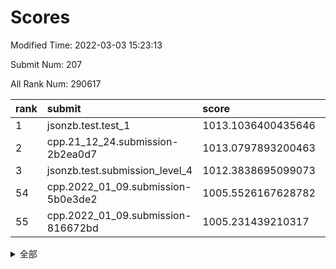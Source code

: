 # Scores

Modified Time: 2022-03-03 15:23:13

Submit Num: 207

All Rank Num: 290617

| rank |               submit               |       score        |       sigma        | pk_num |
| :--- | :--------------------------------- | :----------------- | :----------------- | :----- |
| 1    | jsonzb.test.test_1                 | 1013.1036400435646 | 0.8213879540703892 | 5620   |
| 2    | cpp.21_12_24.submission-2b2ea0d7   | 1013.0797893200463 | 0.799497690599441  | 5616   |
| 3    | jsonzb.test.submission_level_4     | 1012.3838695099073 | 0.7642464219330984 | 5615   |
| 54   | cpp.2022_01_09.submission-5b0e3de2 | 1005.5526167628782 | 0.7274562617341436 | 5615   |
| 55   | cpp.2022_01_09.submission-816672bd | 1005.231439210317  | 0.726753359333203  | 5614   |


<details>
<summary>全部</summary>

| rank |                 submit                 |       score        |       sigma        | pk_num |
| :--- | :------------------------------------- | :----------------- | :----------------- | :----- |
| 1    | jsonzb.test.test_1                     | 1013.1036400435646 | 0.8213879540703892 | 5620   |
| 2    | cpp.21_12_24.submission-2b2ea0d7       | 1013.0797893200463 | 0.799497690599441  | 5616   |
| 3    | jsonzb.test.submission_level_4         | 1012.3838695099073 | 0.7642464219330984 | 5615   |
| 4    | gobigger.level_3.submission_level_3_19 | 1011.4392618723615 | 0.7781298460964646 | 5617   |
| 5    | gobigger.level_3.submission_level_3_35 | 1011.3308550494976 | 0.7803224944100725 | 5615   |
| 6    | gobigger.level_3.submission_level_3_40 | 1011.2834324818036 | 0.7817753022614313 | 5617   |
| 7    | gobigger.level_3.submission_level_3_20 | 1011.065893483696  | 0.7720350819286029 | 5619   |
| 8    | gobigger.level_3.submission_level_3_42 | 1011.0633937809771 | 0.7686472134780079 | 5617   |
| 9    | gobigger.level_3.submission_level_3_38 | 1010.9493911647509 | 0.7498075364965695 | 5616   |
| 10   | gobigger.level_3.submission_level_3_14 | 1010.9278950581485 | 0.7658833857521715 | 5613   |
| 11   | gobigger.level_3.submission_level_3_43 | 1010.9085278269583 | 0.7671829167649226 | 5617   |
| 12   | gobigger.level_3.submission_level_3_23 | 1010.8771353094513 | 0.7638661938179867 | 5611   |
| 13   | gobigger.level_3.submission_level_3_5  | 1010.8654041916742 | 0.7787331263698616 | 5614   |
| 14   | gobigger.level_3.submission_level_3_11 | 1010.7958326512459 | 0.7520399176330386 | 5611   |
| 15   | gobigger.level_3.submission_level_3_27 | 1010.6973964854341 | 0.752661241266713  | 5615   |
| 16   | gobigger.level_3.submission_level_3_16 | 1010.6506124502863 | 0.759875428647843  | 5610   |
| 17   | gobigger.level_3.submission_level_3_26 | 1010.5941307662792 | 0.7596307239958453 | 5619   |
| 18   | gobigger.level_3.submission_level_3_36 | 1010.5192113845953 | 0.780029407759131  | 5622   |
| 19   | gobigger.level_3.submission_level_3_10 | 1010.4744798931288 | 0.7529116402856426 | 5613   |
| 20   | gobigger.level_3.submission_level_3_25 | 1010.4679850204033 | 0.744179496775298  | 5616   |
| 21   | gobigger.level_3.submission_level_3_33 | 1010.4206005685481 | 0.7714650245769121 | 5618   |
| 22   | gobigger.level_3.submission_level_3_30 | 1010.3602577076812 | 0.762004859273558  | 5616   |
| 23   | gobigger.level_3.submission_level_3_34 | 1010.2856159905764 | 0.7681058520053464 | 5615   |
| 24   | gobigger.level_3.submission_level_3_21 | 1010.2689679756319 | 0.7522442063785872 | 5616   |
| 25   | gobigger.level_3.submission_level_3_15 | 1010.1809777055694 | 0.7581152448775961 | 5613   |
| 26   | gobigger.level_3.submission_level_3_3  | 1010.1790841412651 | 0.7885889932692326 | 5616   |
| 27   | gobigger.level_3.submission_level_3_46 | 1010.1169746654391 | 0.7633663672665532 | 5616   |
| 28   | gobigger.level_3.submission_level_3_2  | 1010.0554360853965 | 0.7764677941084678 | 5622   |
| 29   | gobigger.level_3.submission_level_3_32 | 1010.011571390478  | 0.7547260976532214 | 5615   |
| 30   | gobigger.level_3.submission_level_3_1  | 1009.9729423466558 | 0.7704204162819646 | 5614   |
| 31   | gobigger.level_3.submission_level_3_13 | 1009.954845004115  | 0.761614082885181  | 5611   |
| 32   | gobigger.level_3.submission_level_3_12 | 1009.9521193939048 | 0.746985822420311  | 5612   |
| 33   | gobigger.level_3.submission_level_3_17 | 1009.9495646691975 | 0.7814922473238727 | 5619   |
| 34   | gobigger.level_3.submission_level_3_39 | 1009.9202116445022 | 0.7500169509316682 | 5613   |
| 35   | gobigger.level_3.submission_level_3_6  | 1009.8998939585516 | 0.7651960054026862 | 5616   |
| 36   | gobigger.level_3.submission_level_3_49 | 1009.8051929572296 | 0.7483979965705194 | 5616   |
| 37   | gobigger.level_3.submission_level_3_47 | 1009.7738094174445 | 0.7531845709124912 | 5616   |
| 38   | gobigger.level_3.submission_level_3_7  | 1009.7472630636688 | 0.7527332273407338 | 5618   |
| 39   | gobigger.level_3.submission_level_3_4  | 1009.6470307553897 | 0.7468039047268568 | 5615   |
| 40   | gobigger.level_3.submission_level_3_0  | 1009.5936497578523 | 0.7535142248715869 | 5613   |
| 41   | gobigger.level_3.submission_level_3_9  | 1009.5192484622236 | 0.7807496839784683 | 5615   |
| 42   | gobigger.level_3.submission_level_3_29 | 1009.4338284048881 | 0.7427926507172679 | 5615   |
| 43   | gobigger.level_3.submission_level_3_22 | 1009.3682147584104 | 0.7546330884014478 | 5619   |
| 44   | gobigger.level_3.submission_level_3_44 | 1009.284100158174  | 0.7516940566791497 | 5616   |
| 45   | gobigger.level_3.submission_level_3_48 | 1009.2525630395489 | 0.7653225722957425 | 5619   |
| 46   | gobigger.level_3.submission_level_3_31 | 1009.0936021726194 | 0.7419481698719407 | 5613   |
| 47   | gobigger.level_3.submission_level_3_24 | 1009.0309908380332 | 0.752138584558965  | 5619   |
| 48   | gobigger.level_3.submission_level_3_41 | 1008.9779864916414 | 0.7464046115261748 | 5614   |
| 49   | gobigger.level_3.submission_level_3_28 | 1008.949235146154  | 0.7547744691937125 | 5615   |
| 50   | gobigger.level_3.submission_level_3_8  | 1008.9300261752036 | 0.7351479311175259 | 5612   |
| 51   | gobigger.level_3.submission_level_3_45 | 1008.9156022214049 | 0.7342066528130263 | 5617   |
| 52   | gobigger.level_3.submission_level_3_37 | 1008.7729085654881 | 0.7443602823641324 | 5620   |
| 53   | gobigger.level_3.submission_level_3_18 | 1008.6590003057345 | 0.741829034051072  | 5613   |
| 54   | cpp.2022_01_09.submission-5b0e3de2     | 1005.5526167628782 | 0.7274562617341436 | 5615   |
| 55   | cpp.2022_01_09.submission-816672bd     | 1005.231439210317  | 0.726753359333203  | 5614   |
| 56   | gobigger.level_1.submission_level_1_28 | 1004.710507346849  | 0.7258348028244682 | 5614   |
| 57   | gobigger.level_1.submission_level_1_24 | 1004.6938577124547 | 0.7231813466283257 | 5617   |
| 58   | gobigger.level_1.submission_level_1_4  | 1004.64826106936   | 0.7165399041253881 | 5615   |
| 59   | gobigger.level_1.submission_level_1_12 | 1004.5880985756985 | 0.7283574489074349 | 5616   |
| 60   | gobigger.level_1.submission_level_1_49 | 1004.5291131404415 | 0.722227362078161  | 5619   |
| 61   | gobigger.level_1.submission_level_1_11 | 1004.4388187046347 | 0.724560235325255  | 5612   |
| 62   | gobigger.level_1.submission_level_1_26 | 1004.374603375506  | 0.7166352057103484 | 5617   |
| 63   | gobigger.level_1.submission_level_1_21 | 1004.3268156476747 | 0.7209476826899601 | 5615   |
| 64   | gobigger.level_1.submission_level_1_8  | 1004.2723231467544 | 0.7096734144283777 | 5612   |
| 65   | gobigger.level_1.submission_level_1_48 | 1003.9928281748196 | 0.7226175586547375 | 5615   |
| 66   | gobigger.level_1.submission_level_1_27 | 1003.9098902249962 | 0.7279358741382476 | 5618   |
| 67   | gobigger.level_1.submission_level_1_0  | 1003.870799601093  | 0.7345885188724042 | 5612   |
| 68   | gobigger.level_1.submission_level_1_2  | 1003.8503607099916 | 0.711971068185941  | 5614   |
| 69   | gobigger.level_1.submission_level_1_18 | 1003.8282916909869 | 0.7198125523703898 | 5612   |
| 70   | gobigger.level_1.submission_level_1_20 | 1003.8004042030724 | 0.7180319782965435 | 5615   |
| 71   | gobigger.level_1.submission_level_1_31 | 1003.7704984006938 | 0.7293099964820947 | 5615   |
| 72   | gobigger.level_1.submission_level_1_3  | 1003.7177776345371 | 0.7161563395921512 | 5617   |
| 73   | gobigger.level_1.submission_level_1_43 | 1003.6779867571913 | 0.72455181541267   | 5612   |
| 74   | gobigger.level_1.submission_level_1_5  | 1003.6684240704415 | 0.7097078392622302 | 5621   |
| 75   | gobigger.level_1.submission_level_1_34 | 1003.6627455145418 | 0.7166161835146213 | 5624   |
| 76   | gobigger.level_1.submission_level_1_25 | 1003.6419483126268 | 0.7290609015628092 | 5612   |
| 77   | gobigger.level_1.submission_level_1_16 | 1003.5981664479358 | 0.7311854724978489 | 5618   |
| 78   | gobigger.level_1.submission_level_1_1  | 1003.5307247992783 | 0.720452716506635  | 5613   |
| 79   | gobigger.level_1.submission_level_1_41 | 1003.4268577355408 | 0.7291730256084024 | 5614   |
| 80   | gobigger.level_1.submission_level_1_7  | 1003.3623502836118 | 0.7205899087398795 | 5618   |
| 81   | gobigger.level_1.submission_level_1_33 | 1003.2639108747943 | 0.7165557730826512 | 5622   |
| 82   | gobigger.level_1.submission_level_1_45 | 1003.2608284026327 | 0.7229968961527841 | 5613   |
| 83   | gobigger.level_1.submission_level_1_47 | 1003.2562909033023 | 0.7160055751224506 | 5613   |
| 84   | gobigger.level_1.submission_level_1_44 | 1003.2039444734131 | 0.7228943362021105 | 5616   |
| 85   | gobigger.level_1.submission_level_1_15 | 1003.1873434622362 | 0.7237649737865696 | 5611   |
| 86   | gobigger.level_1.submission_level_1_42 | 1003.155725141578  | 0.721029537536886  | 5617   |
| 87   | gobigger.level_1.submission_level_1_13 | 1003.1191620939599 | 0.7226934621597068 | 5615   |
| 88   | gobigger.level_1.submission_level_1_22 | 1003.1021907269792 | 0.7136382945963569 | 5613   |
| 89   | gobigger.level_1.submission_level_1_39 | 1003.0841244978612 | 0.7135017657694215 | 5621   |
| 90   | gobigger.level_1.submission_level_1_6  | 1003.0741129951983 | 0.7125829290316721 | 5614   |
| 91   | gobigger.level_1.submission_level_1_40 | 1003.0181577240894 | 0.7230008471427564 | 5620   |
| 92   | gobigger.level_1.submission_level_1_23 | 1002.9870691666473 | 0.7162833984985869 | 5616   |
| 93   | gobigger.level_1.submission_level_1_46 | 1002.9299924224773 | 0.7186303310447033 | 5614   |
| 94   | gobigger.level_1.submission_level_1_38 | 1002.907454137409  | 0.7215212087610596 | 5621   |
| 95   | gobigger.level_1.submission_level_1_9  | 1002.876204994063  | 0.7191067231821582 | 5613   |
| 96   | gobigger.level_1.submission_level_1_36 | 1002.6580610412348 | 0.7226516004942288 | 5613   |
| 97   | gobigger.level_1.submission_level_1_14 | 1002.6115371038509 | 0.7268962894970739 | 5616   |
| 98   | gobigger.level_1.submission_level_1_30 | 1002.5085814392859 | 0.7252996694011841 | 5616   |
| 99   | gobigger.level_1.submission_level_1_17 | 1002.459469847468  | 0.7189649991404156 | 5615   |
| 100  | gobigger.level_1.submission_level_1_10 | 1002.378149525985  | 0.7090470898548746 | 5616   |
| 101  | gobigger.level_1.submission_level_1_19 | 1002.3339863699267 | 0.7239491852168832 | 5615   |
| 102  | gobigger.level_1.submission_level_1_35 | 1002.1238394864366 | 0.7102630175451976 | 5619   |
| 103  | gobigger.level_1.submission_level_1_37 | 1002.0660298631177 | 0.7154443650160074 | 5618   |
| 104  | gobigger.level_1.submission_level_1_29 | 1001.743015630432  | 0.707708386520555  | 5620   |
| 105  | gobigger.level_1.submission_level_1_32 | 1001.7240170056741 | 0.7062309509939283 | 5614   |
| 106  | gobigger.random.submission_random_19   | 997.3017892447662  | 0.7107361200136433 | 5618   |
| 107  | gobigger.random.submission_random_40   | 996.9582658214676  | 0.7145222133869272 | 5619   |
| 108  | gobigger.random.submission_random_13   | 996.7560850322815  | 0.7261820650382751 | 5615   |
| 109  | gobigger.random.submission_random_26   | 996.716265657799   | 0.7040540263629345 | 5614   |
| 110  | gobigger.random.submission_random_11   | 996.7083549517876  | 0.7100701727831948 | 5617   |
| 111  | gobigger.random.submission_random_37   | 996.6075656170091  | 0.7070032418280343 | 5620   |
| 112  | gobigger.random.submission_random_32   | 996.5719032428335  | 0.7143864599601107 | 5618   |
| 113  | gobigger.random.submission_random_38   | 996.545661803175   | 0.708490067269202  | 5622   |
| 114  | gobigger.random.submission_random_35   | 996.3808995644374  | 0.7079018588990325 | 5617   |
| 115  | gobigger.random.submission_random_43   | 996.333507900537   | 0.7091388699383024 | 5613   |
| 116  | gobigger.random.submission_random_0    | 996.2693869390522  | 0.7215106297332377 | 5619   |
| 117  | gobigger.random.submission_random_17   | 996.2663086045393  | 0.727648067418619  | 5616   |
| 118  | gobigger.random.submission_random_9    | 996.1499954570422  | 0.7117385387728329 | 5611   |
| 119  | gobigger.random.submission_random_7    | 996.0642095650023  | 0.7097870094735508 | 5615   |
| 120  | gobigger.random.submission_random_46   | 996.0641295449125  | 0.7181576375717985 | 5619   |
| 121  | gobigger.random.submission_random_30   | 996.0508865382926  | 0.7232528622795142 | 5616   |
| 122  | gobigger.random.submission_random_10   | 996.0223019720185  | 0.7093994225982052 | 5620   |
| 123  | gobigger.random.submission_random_20   | 995.9814759717478  | 0.7015420616764694 | 5616   |
| 124  | gobigger.random.submission_random_14   | 995.9806823233723  | 0.7192371251556653 | 5613   |
| 125  | gobigger.random.submission_random_48   | 995.9246456907559  | 0.7038544506407443 | 5615   |
| 126  | gobigger.random.submission_random_21   | 995.9171365294179  | 0.7060228138978426 | 5618   |
| 127  | gobigger.random.submission_random_42   | 995.9021159606324  | 0.7145673458016859 | 5614   |
| 128  | gobigger.random.submission_random_28   | 995.8962306358909  | 0.7179423333167622 | 5616   |
| 129  | gobigger.random.submission_random_2    | 995.873108733654   | 0.7190252406245313 | 5617   |
| 130  | gobigger.random.submission_random_5    | 995.8693573278824  | 0.7143169711391352 | 5621   |
| 131  | gobigger.random.submission_random_25   | 995.8629677247025  | 0.7103854063595899 | 5620   |
| 132  | gobigger.random.submission_random_27   | 995.8587188865134  | 0.7134707692668533 | 5619   |
| 133  | gobigger.random.submission_random_4    | 995.8477777805894  | 0.7130872248413677 | 5619   |
| 134  | gobigger.random.submission_random_22   | 995.8061457117077  | 0.7172210733637084 | 5614   |
| 135  | gobigger.random.submission_random_41   | 995.7810916886841  | 0.7307571498338646 | 5613   |
| 136  | gobigger.random.submission_random_8    | 995.7755515899529  | 0.7075003111465354 | 5619   |
| 137  | gobigger.random.submission_random_33   | 995.7668091424606  | 0.7125767546895823 | 5617   |
| 138  | gobigger.random.submission_random_49   | 995.7491387026566  | 0.7090691254989648 | 5610   |
| 139  | gobigger.random.submission_random_1    | 995.7226421652483  | 0.7094982184964247 | 5616   |
| 140  | gobigger.random.submission_random_34   | 995.7010288152189  | 0.7169211819827062 | 5615   |
| 141  | gobigger.random.submission_random_23   | 995.6585359911132  | 0.7015991774234334 | 5614   |
| 142  | gobigger.random.submission_random_45   | 995.6358299378772  | 0.715432369172711  | 5619   |
| 143  | gobigger.random.submission_random_12   | 995.601183454127   | 0.7067995709426264 | 5615   |
| 144  | gobigger.random.submission_random_29   | 995.58406692513    | 0.7068385516975383 | 5613   |
| 145  | gobigger.random.submission_random_15   | 995.484400207983   | 0.7138805015026489 | 5618   |
| 146  | gobigger.random.submission_random_47   | 995.432827575571   | 0.7025515525169169 | 5616   |
| 147  | gobigger.random.submission_random_39   | 995.3613354406033  | 0.7235861379891878 | 5619   |
| 148  | gobigger.random.submission_random_3    | 995.3601050851095  | 0.7101525372292269 | 5616   |
| 149  | gobigger.random.submission_random_16   | 995.3415914072392  | 0.7052214406871865 | 5619   |
| 150  | gobigger.random.submission_random_44   | 995.2880360964979  | 0.7156434964379041 | 5611   |
| 151  | gobigger.random.submission_random_24   | 995.2097968496921  | 0.7154125913446338 | 5611   |
| 152  | gobigger.random.submission_random_6    | 995.0752587493282  | 0.7322515553609815 | 5622   |
| 153  | gobigger.random.submission_random_31   | 995.0048752547629  | 0.7164279060033082 | 5615   |
| 154  | gobigger.random.submission_random_36   | 994.9270987137991  | 0.7296728276986826 | 5619   |
| 155  | gobigger.random.submission_random_18   | 994.8108531732564  | 0.7024663359213373 | 5618   |
| 156  | gobigger.level_2.submission_level_2_45 | 994.1028439275908  | 0.742471405166385  | 5614   |
| 157  | gobigger.level_2.submission_level_2_12 | 993.7514003670925  | 0.7311767745516895 | 5617   |
| 158  | gobigger.level_2.submission_level_2_28 | 993.6434129656586  | 0.7213490766128852 | 5620   |
| 159  | gobigger.level_2.submission_level_2_25 | 993.4704723830969  | 0.735277427505218  | 5612   |
| 160  | gobigger.level_2.submission_level_2_15 | 993.4679739936741  | 0.7368495598802457 | 5616   |
| 161  | gobigger.level_2.submission_level_2_29 | 993.2318170162217  | 0.7438326024955236 | 5617   |
| 162  | gobigger.level_2.submission_level_2_13 | 993.0317147241216  | 0.7411599635186088 | 5611   |
| 163  | gobigger.level_2.submission_level_2_27 | 993.0119071146728  | 0.7209109987548225 | 5613   |
| 164  | gobigger.level_2.submission_level_2_36 | 992.998183682365   | 0.7328506932668061 | 5619   |
| 165  | gobigger.level_2.submission_level_2_37 | 992.6744975557625  | 0.7569206557119427 | 5618   |
| 166  | gobigger.level_2.submission_level_2_42 | 992.4757782434215  | 0.7603196425747991 | 5616   |
| 167  | gobigger.level_2.submission_level_2_18 | 992.4757051077011  | 0.7264305213270354 | 5620   |
| 168  | gobigger.level_2.submission_level_2_26 | 992.4561262258121  | 0.7449089086682513 | 5615   |
| 169  | gobigger.level_2.submission_level_2_16 | 992.4507909833419  | 0.7501136141758344 | 5615   |
| 170  | gobigger.level_2.submission_level_2_31 | 992.4406123980704  | 0.7445706246741147 | 5619   |
| 171  | gobigger.level_2.submission_level_2_0  | 992.4168292686211  | 0.7384384920579631 | 5617   |
| 172  | gobigger.level_2.submission_level_2_24 | 992.3644537837217  | 0.7465943341179877 | 5618   |
| 173  | gobigger.level_2.submission_level_2_46 | 992.3605185812158  | 0.7460900039044408 | 5617   |
| 174  | gobigger.level_2.submission_level_2_17 | 992.3187232588527  | 0.7388921592448036 | 5613   |
| 175  | gobigger.level_2.submission_level_2_38 | 992.295116168744   | 0.7511460548525618 | 5612   |
| 176  | gobigger.level_2.submission_level_2_22 | 992.2464287276475  | 0.7547563191421353 | 5614   |
| 177  | gobigger.level_2.submission_level_2_1  | 992.1515213856408  | 0.7541882937818717 | 5615   |
| 178  | gobigger.level_2.submission_level_2_49 | 992.0995986801056  | 0.7371867915584458 | 5612   |
| 179  | gobigger.level_2.submission_level_2_8  | 992.0777026010578  | 0.726298885055493  | 5616   |
| 180  | gobigger.level_2.submission_level_2_48 | 992.070445573607   | 0.7278453259983465 | 5618   |
| 181  | gobigger.level_2.submission_level_2_33 | 992.021583084828   | 0.7591236047042507 | 5613   |
| 182  | gobigger.level_2.submission_level_2_30 | 991.9475136682762  | 0.7443122328410035 | 5613   |
| 183  | gobigger.level_2.submission_level_2_11 | 991.940070924946   | 0.74203548311564   | 5619   |
| 184  | gobigger.level_2.submission_level_2_21 | 991.8209787299971  | 0.7676232364723053 | 5617   |
| 185  | gobigger.level_2.submission_level_2_2  | 991.7489116733522  | 0.7481135795120896 | 5617   |
| 186  | gobigger.level_2.submission_level_2_3  | 991.5815486329433  | 0.7400026805895294 | 5615   |
| 187  | gobigger.level_2.submission_level_2_4  | 991.5770077156442  | 0.7541093583892888 | 5617   |
| 188  | gobigger.level_2.submission_level_2_40 | 991.5342058901624  | 0.7501599249864392 | 5621   |
| 189  | gobigger.level_2.submission_level_2_7  | 991.5185090054854  | 0.7605847153850933 | 5615   |
| 190  | gobigger.level_2.submission_level_2_9  | 991.5027974868327  | 0.7359007280141127 | 5612   |
| 191  | gobigger.level_2.submission_level_2_20 | 991.46793388506    | 0.7588132041404202 | 5610   |
| 192  | gobigger.level_2.submission_level_2_44 | 991.3585785010583  | 0.7679875764100724 | 5611   |
| 193  | gobigger.level_2.submission_level_2_19 | 991.2898971259202  | 0.7374795348483036 | 5615   |
| 194  | gobigger.level_2.submission_level_2_41 | 991.1351516421087  | 0.7687698343612915 | 5613   |
| 195  | gobigger.level_2.submission_level_2_14 | 991.1328572725262  | 0.7415596232947343 | 5612   |
| 196  | gobigger.level_2.submission_level_2_5  | 991.1279436141087  | 0.7536430240908824 | 5619   |
| 197  | gobigger.level_2.submission_level_2_35 | 990.9101246144804  | 0.7541317864721367 | 5614   |
| 198  | gobigger.level_2.submission_level_2_32 | 990.719726355085   | 0.7544136453612484 | 5618   |
| 199  | gobigger.level_2.submission_level_2_43 | 990.6309441970748  | 0.7574833258636581 | 5621   |
| 200  | gobigger.level_2.submission_level_2_39 | 990.5377089968449  | 0.7704253322853765 | 5614   |
| 201  | gobigger.level_2.submission_level_2_47 | 990.2598950719611  | 0.7578634279071969 | 5616   |
| 202  | gobigger.level_2.submission_level_2_6  | 990.1381631717688  | 0.7467271780120452 | 5609   |
| 203  | gobigger.level_2.submission_level_2_34 | 990.0842492210534  | 0.7605714707956195 | 5616   |
| 204  | gobigger.level_2.submission_level_2_23 | 989.8256596060795  | 0.7612391236826541 | 5615   |
| 205  | gobigger.level_2.submission_level_2_10 | 989.5572227150878  | 0.7854716887693263 | 5616   |
| 206  | gobigger.none.submission_none_0        | 979.525890450781   | 1.159726130252236  | 5611   |
| 207  | gobigger.none.submission_none_1        | 976.0350735851188  | 1.5122882161440503 | 5615   |

</details>